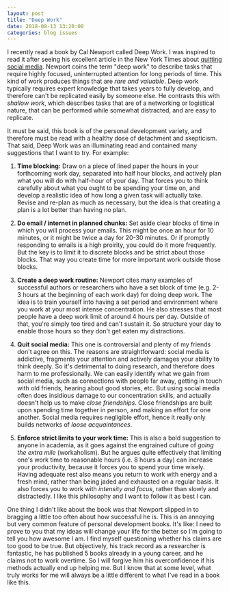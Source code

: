```yaml
---
layout: post
title: "Deep Work"
date: 2018-08-13 13:20:00
categories: blog issues
---
```

I recently read a book by Cal Newport called Deep Work. I was inspired to read it after seeing his excellent article in the New York Times about [quitting social media](https://www.nytimes.com/2016/11/20/jobs/quit-social-media-your-career-may-depend-on-it.html).  Newport coins the term "deep work" to describe tasks that require highly focused, uninterrupted attention for long periods of time. This kind of work produces things that are *rare and valuable*. Deep work typically requires expert knowledge that takes years to fully develop, and therefore can't be replicated easily by someone else. He contrasts this with *shallow work*, which describes tasks that are of a networking or logistical nature, that can be performed while somewhat distracted, and are easy to replicate. 

It must be said, this book is of the personal development variety, and therefore must be read with a healthy dose of detachment and skepticism. That said, Deep Work was an illuminating read and contained many suggestions that I want to try. For example:

1. **Time blocking:** Draw on a piece of lined paper the hours in your forthcoming work day, separated into half hour blocks, and actively plan what you will do with half-hour of your day. That forces you to think carefully about what you ought to be spending your time on, and develop a realistic idea of how long a given task will actually take. Revise and re-plan as much as necessary, but the idea is that creating a plan is a lot better than having no plan.

2. **Do email / internet in planned chunks:** Set aside clear blocks of time in which you will process your emails. This might be once an hour for 10 minutes, or it might be twice a day for 20-30 minutes. Or if promptly responding to emails is a high proirity, you could do it more frequently. But the key is to limit it to discrete blocks and be strict about those blocks. That way you create time for more important work outside those blocks.

3. **Create a deep work routine:** Newport cites many examples of successful authors or researchers who have a set block of time (e.g. 2-3 hours at the beginning of each work day) for doing deep work. The idea is to train yourself into having a set period and environment where you work at your most intense concentration. He also stresses that most people have a deep work limit of around 4 hours per day. Outside of that, you're simply too tired and can't sustain it. So structure your day to enable those hours so they don't get eaten my distractions.

4. **Quit social media:** This one is controversial and plenty of my friends don't agree on this. The reasons are straightforward: social media is addictive, fragments your attention and actively damages your ability to think deeply. So it's detrimental to doing research, and therefore does harm to me professionally. We can easily identify what we gain from social media, such as connections with people far away, getting in touch with old friends, hearing about good stories, etc. But using social media often does insidious damage to our concentration skills, and actually doesn't help us to make *close friendships*. Close friendships are built upon spending time together in person, and making an effort for one another. Social media requires negligible effort, hence it really only builds networks of *loose acquaintances*. 

5. **Enforce strict limits to your work time:** This is also a bold suggestion to anyone in academia, as it goes against the engrained culture of *going the extra mile* (workaholism). But he argues quite effectively that limiting one's work time to reasonable hours (i.e. 8 hours a day) can increase your productivity, because it forces you to spend your time wisely. Having adequate rest also means you return to work with energy and a fresh mind, rather than being jaded and exhausted on a regular basis. It also forces you to work with *intensity and focus*, rather than slowly and distractedly. I like this philosophy and I want to follow it as best I can. 

One thing I didn't like about the book was that Newport slipped in to bragging a little too often about how successful he is. This is an annoying but very common feature of personal development books. It's like: I need to prove to you that my ideas will change your life for the better so I'm going to tell you how awesome I am. I find myself questioning whether his claims are too good to be true. But objectively, his track record as a researcher is fantastic, he has published 5 books already in a young career, and he claims not to work overtime. So I will forgive him his overconfidence if his methods actually end up helping me. But I know that at some level, what truly works for me will always be a little different to what I've read in a book like this.